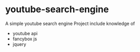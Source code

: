 # youtube-search-engine
A simple youtube search engine
Project include knowledge of
- youtube api
- fancybox js
- jquery
